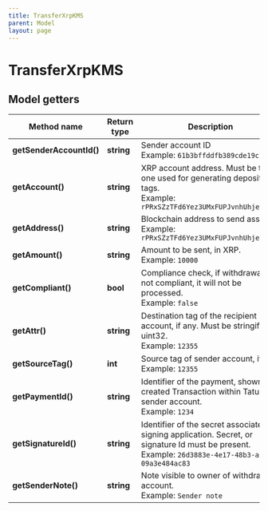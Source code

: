 ```yaml
---
title: TransferXrpKMS
parent: Model
layout: page
---
```


# TransferXrpKMS

## Model getters

Method name | Return type | Description | Notes
------------ | ------------- | ------------- | -------------
**getSenderAccountId()** | **string** | Sender account ID <br>Example: `61b3bffddfb389cde19c73be` |
**getAccount()** | **string** | XRP account address. Must be the one used for generating deposit tags. <br>Example: `rPRxSZzTFd6Yez3UMxFUPJvnhUhjewpjfV` |
**getAddress()** | **string** | Blockchain address to send assets <br>Example: `rPRxSZzTFd6Yez3UMxFUPJvnhUhjewpjfV` |
**getAmount()** | **string** | Amount to be sent, in XRP. <br>Example: `10000` |
**getCompliant()** | **bool** | Compliance check, if withdrawal is not compliant, it will not be processed. <br>Example: `false` | [optional]
**getAttr()** | **string** | Destination tag of the recipient account, if any. Must be stringified uint32. <br>Example: `12355` | [optional]
**getSourceTag()** | **int** | Source tag of sender account, if any. <br>Example: `12355` | [optional]
**getPaymentId()** | **string** | Identifier of the payment, shown for created Transaction within Tatum sender account. <br>Example: `1234` | [optional]
**getSignatureId()** | **string** | Identifier of the secret associated in signing application. Secret, or signature Id must be present. <br>Example: `26d3883e-4e17-48b3-a0ee-09a3e484ac83` |
**getSenderNote()** | **string** | Note visible to owner of withdrawing account. <br>Example: `Sender note` | [optional]

